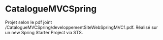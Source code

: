 # CatalogueMVCSpring

Projet selon le pdf joint /CatalogueMVCSpring/developpementSiteWebSpringMVC1.pdf.
Réalisé sur un new Spring Starter Project via STS.
